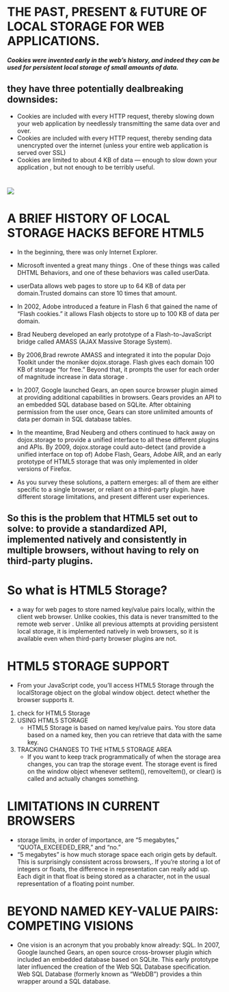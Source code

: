 # THE PAST, PRESENT & FUTURE OF LOCAL STORAGE FOR WEB APPLICATIONS.
***Cookies were invented early in the web’s history, and indeed they can be used for persistent local storage of small amounts of data.*** 
 ## they have three potentially dealbreaking downsides:
- Cookies are included with every HTTP request, thereby slowing down your web application by needlessly transmitting the same data over and over.
- Cookies are included with every HTTP request, thereby sending data unencrypted over the internet (unless your entire web application is served over SSL)
- Cookies are limited to about 4 KB of data — enough to slow down your application , but not enough to be terribly useful.
# ![](https://techbeacon.scdn7.secure.raxcdn.com/sites/default/files/styles/article_hero_image/public/html5-mobile-app-native-hybrid-pros-cons.jpg?itok=f2OysLvu)
# A BRIEF HISTORY OF LOCAL STORAGE HACKS BEFORE HTML5
- In the beginning, there was only Internet Explorer. 
- Microsoft invented a great many things . One of these things was called DHTML Behaviors, and one of these behaviors was called userData.
- userData allows web pages to store up to 64 KB of data per domain.Trusted domains can store 10 times that amount. 
- In 2002, Adobe introduced a feature in Flash 6 that gained the name of “Flash cookies.”  it allows Flash objects to store up to 100 KB of data per domain. 
- Brad Neuberg developed an early prototype of a Flash-to-JavaScript bridge called AMASS (AJAX Massive Storage System). 
-  By 2006,Brad rewrote AMASS and integrated it into the popular Dojo Toolkit under the moniker dojox.storage. Flash gives each domain 100 KB of storage “for free.” Beyond that, it prompts the user for each order of magnitude increase in data storage .
- In 2007, Google launched Gears, an open source browser plugin aimed at providing additional capabilities in browsers.  Gears provides an API to an embedded SQL database based on SQLite. After obtaining permission from the user once, Gears can store unlimited amounts of data per domain in SQL database tables.
- In the meantime, Brad Neuberg and others continued to hack away on dojox.storage to provide a unified interface to all these different plugins and APIs. By 2009, dojox.storage could auto-detect (and provide a unified interface on top of) Adobe Flash, Gears, Adobe AIR, and an early prototype of HTML5 storage that was only implemented in older versions of Firefox.

- As you survey these solutions, a pattern emerges: all of them are either specific to a single browser, or reliant on a third-party plugin.  have different storage limitations, and present different user experiences. 
## So this is the problem that HTML5 set out to solve: to provide a standardized API, implemented natively and consistently in multiple browsers, without having to rely on third-party plugins.
# So what is HTML5 Storage? 
- a way for web pages to store named key/value pairs locally, within the client web browser. Unlike cookies, this data is never transmitted to the remote web server . Unlike all previous attempts at providing persistent local storage, it is implemented natively in web browsers, so it is available even when third-party browser plugins are not.
# HTML5 STORAGE SUPPORT
- From your JavaScript code, you’ll access HTML5 Storage through the localStorage object on the global window object. detect whether the browser supports it.
1.  check for HTML5 Storage
2. USING HTML5 STORAGE
   - HTML5 Storage is based on named key/value pairs. You store data based on a named key, then you can retrieve that data with the same key.
3. TRACKING CHANGES TO THE HTML5 STORAGE AREA
   - If you want to keep track programmatically of when the storage area changes, you can trap the storage event. The storage event is fired on the window object whenever setItem(), removeItem(), or clear() is called and actually changes something.
# LIMITATIONS IN CURRENT BROWSERS
  - storage limits, in order of importance, are “5 megabytes,” “QUOTA_EXCEEDED_ERR,” and “no.”
  - “5 megabytes” is how much storage space each origin gets by default. This is surprisingly consistent across browsers,. If you’re storing a lot of integers or floats, the difference in representation can really add up. Each digit in that float is being stored as a character, not in the usual representation of a floating point number.  
# BEYOND NAMED KEY-VALUE PAIRS: COMPETING VISIONS
- One vision is an acronym that you probably know already: SQL. In 2007, Google launched Gears, an open source cross-browser plugin which included an embedded database based on SQLite. This early prototype later influenced the creation of the Web SQL Database specification. Web SQL Database (formerly known as “WebDB”) provides a thin wrapper around a SQL database.
